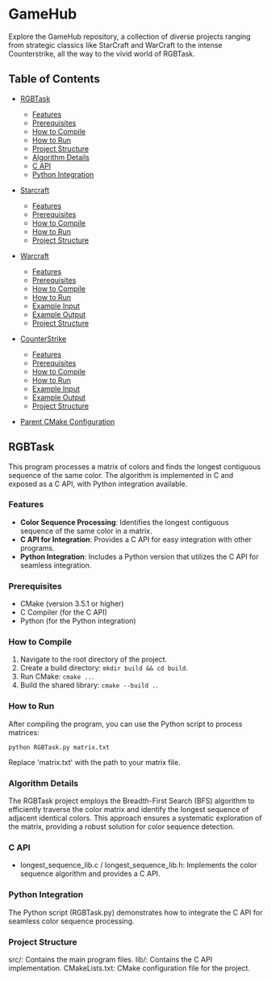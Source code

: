 # GameHub
Explore the GameHub repository, a collection of diverse projects ranging from strategic classics like StarCraft and WarCraft to the intense Counterstrike, all the way to the vivid world of RGBTask. 

## Table of Contents

- [RGBTask](#rgbtas)
  - [Features](#features)
  - [Prerequisites](#prerequisites)
  - [How to Compile](#how-to-compile)
  - [How to Run](#how-to-run)
  - [Project Structure](#project-structure)
  - [Algorithm Details](#algorithm-details)
  - [C API](#c-api)
  - [Python Integration](#python-integration)

- [Starcraft](#starcraft)
  - [Features](#features)
  - [Prerequisites](#prerequisites)
  - [How to Compile](#how-to-compile)
  - [How to Run](#how-to-run)
  - [Project Structure](#project-structure)

- [Warcraft](#warcraft)
  - [Features](#features)
  - [Prerequisites](#prerequisites)
  - [How to Compile](#how-to-compile)
  - [How to Run](#how-to-run)
  - [Example Input](#example-input)
  - [Example Output](#example-output)
  - [Project Structure](#project-structure)

- [CounterStrike](#counterstrike)
  - [Features](#features)
  - [Prerequisites](#prerequisites)
  - [How to Compile](#how-to-compile)
  - [How to Run](#how-to-run)
  - [Example Input](#example-input)
  - [Example Output](#example-output)
  - [Project Structure](#project-structure)

- [Parent CMake Configuration](#parent-cmake-configuration)

## RGBTask

This program processes a matrix of colors and finds the longest contiguous sequence of the same color. The algorithm is implemented in C and exposed as a C API, with Python integration available.

### Features

- **Color Sequence Processing**: Identifies the longest contiguous sequence of the same color in a matrix.
- **C API for Integration**: Provides a C API for easy integration with other programs.
- **Python Integration**: Includes a Python version that utilizes the C API for seamless integration.

### Prerequisites

- CMake (version 3.5.1 or higher)
- C Compiler (for the C API)
- Python (for the Python integration)

### How to Compile

1. Navigate to the root directory of the project.
2. Create a build directory: `mkdir build && cd build`.
3. Run CMake: `cmake ..`.
4. Build the shared library: `cmake --build .`.

### How to Run

After compiling the program, you can use the Python script to process matrices:

```
python RGBTask.py matrix.txt
```
Replace 'matrix.txt' with the path to your matrix file.

### Algorithm Details
The RGBTask project employs the Breadth-First Search (BFS) algorithm to efficiently traverse the color matrix and identify the longest sequence of adjacent identical colors. This approach ensures a systematic exploration of the matrix, providing a robust solution for color sequence detection.

### C API
- longest_sequence_lib.c / longest_sequence_lib.h: Implements the color sequence algorithm and provides a C API.

### Python Integration
The Python script (RGBTask.py) demonstrates how to integrate the C API for seamless color sequence processing.

### Project Structure
src/: Contains the main program files.
lib/: Contains the C API implementation.
CMakeLists.txt: CMake configuration file for the project.

